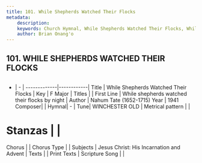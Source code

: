 ```yaml
---
title: 101. While Shepherds Watched Their Flocks
metadata:
    description: 
    keywords: Church Hymnal, While Shepherds Watched Their Flocks, While shepherds watched their flocks by night, 
    author: Brian Onang'o
---
```



## 101. WHILE SHEPHERDS WATCHED THEIR FLOCKS

```txt

```

- |   -  |
-------------|------------|
Title | While Shepherds Watched Their Flocks |
Key | F Major |
Titles |  |
First Line | While shepherds watched their flocks by night |
Author | Nahum Tate (1652-1715)
Year | 1941
Composer|  |
Hymnal|  - |
Tune| WINCHESTER OLD |
Metrical pattern | |
# Stanzas |  |
Chorus |  |
Chorus Type |  |
Subjects | Jesus Christ: His Incarnation and Advent |
Texts |  |
Print Texts | 
Scripture Song |  |
  
